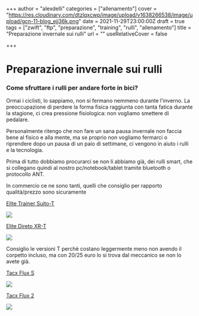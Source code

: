 +++
author = "alexdelli"
categories = ["allenamento"]
cover = "https://res.cloudinary.com/dtzlqxcwp/image/upload/v1638266538/image/upload/gcn-11-blog_ejj36k.png"
date = 2021-11-29T23:00:00Z
draft = true
tags = ["zwift", "ftp", "preparazione", "training", "rulli", "allenamento"]
title = "Preparazione invernale sui rulli"
url = ""
useRelativeCover = false

+++
# Preparazione invernale sui rulli

### Come sfruttare i rulli per andare forte in bici?

Ormai i ciclisti, lo sappiamo, non si fermano nemmeno durante l'inverno. La preoccupazione di perdere la forma fisica raggiunta con tanta fatica durante la stagione, ci crea pressione fisiologica: non vogliamo smettere di pedalare.

Personalmente ritengo che non fare un sana pausa invernale non faccia bene al fisico e alla mente, ma se proprio non vogliamo fermarci o riprendere dopo un pausa di un paio di settimane, ci vengono in aiuto i rulli e la tecnologia.

Prima di tutto dobbiamo procurarci se non li abbiamo già, dei rulli smart, che si collegano quindi al nostro pc/notebook/tablet tramite bluetooth o protocollo ANT.

In commercio ce ne sono tanti, quelli che consiglio per rapporto qualità/prezzo sono sicuramente

[Elite Trainer Suito-T](https://amzn.to/3E3yAkC "Elite Trainer Suito-T")

![](https://www.elite-it.com/uploads/product/main_product_image/188/main_product_image_0191004_Suito-T_1000.png)

[Elite Direto XR-T](https://amzn.to/3rmeDSx "Elite Direto XR-T")

![](https://www.elite-it.com/uploads/product/thumbnail_image/189/thumbnail_image_0171007_Direto_X_760.png)

Consiglio le versioni T perchè costano leggermente meno non avendo il corpetto incluso, ma con 20/25 euro lo si trova dal meccanico se non lo avete già.

[Tacx Flux S](https://amzn.to/31gUqCz "Tacx Flux S")

![](https://static.garmincdn.com/en/products/T2900S/g/cf-lg-fd48e6a8-2fc5-4dad-a73a-38df92cee97a.jpg)

[Tacx Flux 2](https://amzn.to/3D6MjpA "Tacx Flux 2")

![](https://static.garmincdn.com/en/products/T2980/g/cf-lg-5916ca9e-631e-4374-a998-b897d67c05f1.jpg)